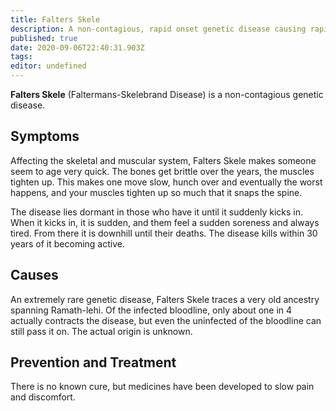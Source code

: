 ```yaml
---
title: Falters Skele
description: A non-contagious, rapid onset genetic disease causing rapid aging.
published: true
date: 2020-09-06T22:40:31.903Z
tags: 
editor: undefined
---
```


**Falters Skele** (Faltermans-Skelebrand Disease) is a non-contagious genetic disease.

## Symptoms

Affecting the skeletal and muscular system, Falters Skele makes someone seem to age very quick. The bones get brittle over the years, the muscles tighten up. This makes one move slow, hunch over and eventually the worst happens, and your muscles tighten up so much that it snaps the spine.

The disease lies dormant in those who have it until it suddenly kicks in. When it kicks in, it is sudden, and them feel a sudden soreness and always tired. From there it is downhill until their deaths. The disease kills within 30 years of it becoming active.

## Causes

An extremely rare genetic disease, Falters Skele traces a very old ancestry spanning Ramath-lehi. Of the infected bloodline, only about one in 4 actually contracts the disease, but even the uninfected of the bloodline can still pass it on. The actual origin is unknown.

## Prevention and Treatment

There is no known cure, but medicines have been developed to slow pain and discomfort.



